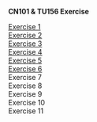 **CN101 & TU156 Exercise**

[Exercise 1](https://github.com/sommedosa/python-exercise1) </br>
[Exercise 2](https://github.com/sommedosa/python-exercise2) </br>
[Exercise 3](https://github.com/sommedosa/python-exercise3) </br>
[Exercise 4](https://github.com/sommedosa/python-exercise4) </br>
[Exercise 5](https://github.com/sommedosa/python-exercise5) </br>
[Exercise 6](https://github.com/sommedosa/python-exercise6) </br>
Exercise 7  </br>
Exercise 8  </br>
Exercise 9  </br>
Exercise 10  </br>
Exercise 11  </br>
